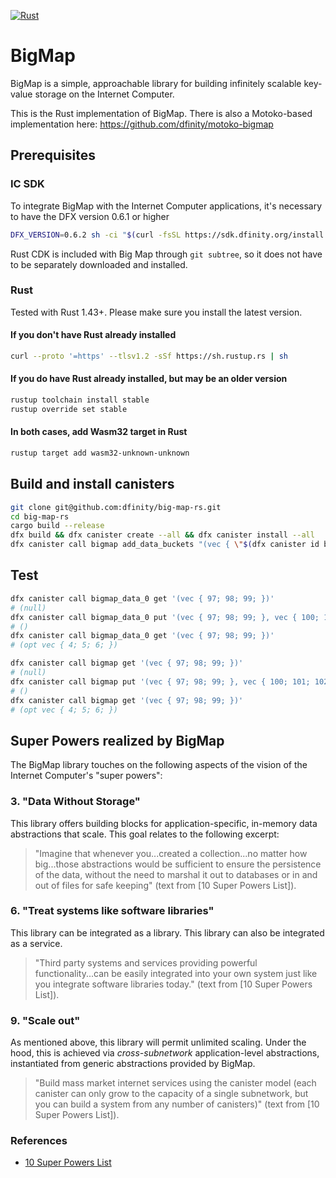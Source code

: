 [![Rust](https://github.com/dfinity/bigmap-rs/workflows/Rust/badge.svg)](https://github.com/dfinity/bigmap-rs/actions)

# BigMap

BigMap is a simple, approachable library for building infinitely scalable key-value storage on the Internet Computer.

This is the Rust implementation of BigMap. There is also a Motoko-based implementation here: https://github.com/dfinity/motoko-bigmap

## Prerequisites

### IC SDK
To integrate BigMap with the Internet Computer applications, it's necessary to have the DFX version 0.6.1 or higher

```bash
DFX_VERSION=0.6.2 sh -ci "$(curl -fsSL https://sdk.dfinity.org/install.sh)"
```

Rust CDK is included with Big Map through `git subtree`, so it does not have to be separately downloaded and installed.

### Rust
Tested with Rust 1.43+. Please make sure you install the latest version.

#### If you don't have Rust already installed

```bash
curl --proto '=https' --tlsv1.2 -sSf https://sh.rustup.rs | sh
```

#### If you do have Rust already installed, but may be an older version
```bash
rustup toolchain install stable
rustup override set stable
```

#### In both cases, add Wasm32 target in Rust
```bash
rustup target add wasm32-unknown-unknown
```


## Build and install canisters

```bash
git clone git@github.com:dfinity/big-map-rs.git
cd big-map-rs
cargo build --release
dfx build && dfx canister create --all && dfx canister install --all
dfx canister call bigmap add_data_buckets "(vec { \"$(dfx canister id bigmap_data_0)\"; \"$(dfx canister id bigmap_data_1)\"; \"$(dfx canister id bigmap_data_2)\"; })"
```

## Test

```bash
dfx canister call bigmap_data_0 get '(vec { 97; 98; 99; })'
# (null)
dfx canister call bigmap_data_0 put '(vec { 97; 98; 99; }, vec { 100; 101; 102; })'
# ()
dfx canister call bigmap_data_0 get '(vec { 97; 98; 99; })'
# (opt vec { 4; 5; 6; })
```

```bash
dfx canister call bigmap get '(vec { 97; 98; 99; })'
# (null)
dfx canister call bigmap put '(vec { 97; 98; 99; }, vec { 100; 101; 102; })'
# ()
dfx canister call bigmap get '(vec { 97; 98; 99; })'
# (opt vec { 4; 5; 6; })
```


## Super Powers realized by BigMap

The BigMap library touches on the following aspects of the vision of the Internet Computer's "super powers":

### 3. "Data Without Storage"

This library offers building blocks for application-specific, in-memory data abstractions that scale.  This goal relates to the following excerpt:

> "Imagine that whenever you...created a collection...no matter how big...those abstractions would be sufficient to ensure the persistence of the data, without the need to marshal it out to databases or in and out of files for safe keeping" (text from [10 Super Powers List]).

### 6. "Treat systems like software libraries"

This library can be integrated as a library.  This library can also be integrated as a service.

> "Third party systems and services providing powerful functionality...can be easily integrated into your own system just like you integrate software libraries today." (text from [10 Super Powers List]).


### 9. "Scale out"

As mentioned above, this library will permit unlimited scaling.  Under the hood, this is achieved via _cross-subnetwork_ application-level abstractions, instantiated from generic abstractions provided by BigMap.

> "Build mass market internet services using the canister model (each canister can only grow to the capacity of a single subnetwork, but you can build a system from any number of canisters)" (text from [10 Super Powers List]).


### References

- [10 Super Powers List](https://docs.google.com/document/d/1Bxnn0--YoB_2sVWm33jWXhDFxsyOEhYG0KU7G1SL_q8/edit)
